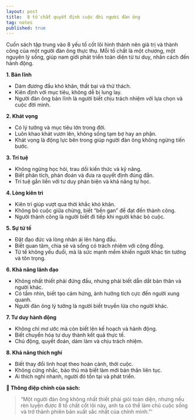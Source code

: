 ```yaml
---
layout: post
title:  8 tố chất quyết định cuộc đời người đàn ông
tag: notes
published: true
---
```


Cuốn sách tập trung vào 8 yếu tố cốt lõi hình thành nên giá trị và thành công của một người đàn ông thực thụ. Mỗi tố chất là một chương, một nguyên lý sống, giúp nam giới phát triển toàn diện từ tư duy, nhân cách đến hành động.

**1. Bản lĩnh**

- Dám đương đầu khó khăn, thất bại và thử thách.
- Kiên định với mục tiêu, không dễ bị lung lay.
- Người đàn ông bản lĩnh là người biết chịu trách nhiệm với lựa chọn và cuộc đời mình.

**2. Khát vọng**

- Có lý tưởng và mục tiêu lớn trong đời.
- Luôn khao khát vươn lên, không sống tạm bợ hay an phận.
- Khát vọng là động lực bên trong giúp người đàn ông không ngừng tiến bước.

**3. Trí tuệ**

- Không ngừng học hỏi, trau dồi kiến thức và kỹ năng.
- Biết phân tích, phán đoán và đưa ra quyết định đúng đắn.
- Trí tuệ gắn liền với tư duy phản biện và khả năng tự học.

**4. Lòng kiên trì**

- Kiên trì giúp vượt qua thời khắc khó khăn.
- Không bỏ cuộc giữa chừng, biết “bền gan” để đạt đến thành công.
- Người thành công là người biết đi tiếp khi người khác bỏ cuộc.

**5. Sự tử tế**

- Đặt đạo đức và lòng nhân ái lên hàng đầu.
- Biết quan tâm, chia sẻ và sống có trách nhiệm với cộng đồng.
- Tử tế không yếu đuối, mà là sức mạnh mềm khiến người khác tin tưởng và tôn trọng.

**6. Khả năng lãnh đạo**

- Không nhất thiết phải đứng đầu, nhưng phải biết dẫn dắt bản thân và người khác.
- Có tầm nhìn, biết tạo cảm hứng, ảnh hưởng tích cực đến người xung quanh.
- Người đàn ông lý tưởng là người biết truyền lửa cho người khác.

**7. Tư duy hành động**

- Không chỉ mơ ước mà còn biết lên kế hoạch và hành động.
- Biết chuyển hóa tư duy thành kết quả thực tế.
- Chủ động, quyết đoán, dám làm và chịu trách nhiệm.

**8. Khả năng thích nghi**

- Biết thay đổi linh hoạt theo hoàn cảnh, thời cuộc.
- Không cứng nhắc, bảo thủ mà biết làm mới bản thân liên tục.
- Ai thích nghi nhanh, người đó tồn tại và phát triển.

**🎯 Thông điệp chính của sách:**

> “Một người đàn ông không nhất thiết phải giỏi toàn diện, nhưng nếu rèn luyện được 8 tố chất cốt lõi này, anh ta có thể làm chủ cuộc sống và trở thành phiên bản xuất sắc nhất của chính mình.”'
